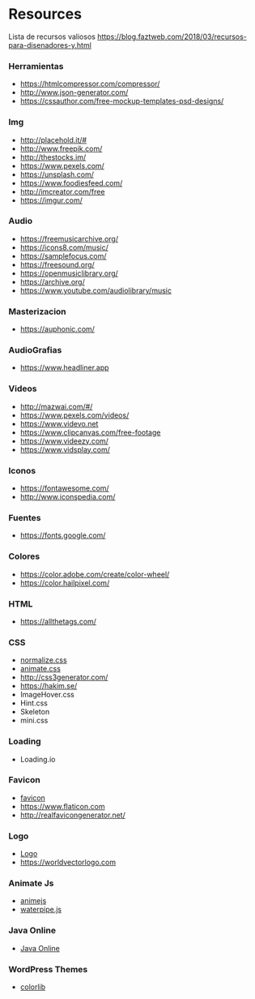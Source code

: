 # Resources
Lista de recursos valiosos
https://blog.faztweb.com/2018/03/recursos-para-disenadores-y.html

### Herramientas 
- https://htmlcompressor.com/compressor/
- http://www.json-generator.com/
- https://cssauthor.com/free-mockup-templates-psd-designs/

### Img 
- http://placehold.it/#
- http://www.freepik.com/
- http://thestocks.im/
- https://www.pexels.com/
- https://unsplash.com/
- https://www.foodiesfeed.com/
- http://imcreator.com/free
- https://imgur.com/

### Audio 
- https://freemusicarchive.org/
- https://icons8.com/music/
- https://samplefocus.com/
- https://freesound.org/
- https://openmusiclibrary.org/
- https://archive.org/
- https://www.youtube.com/audiolibrary/music

### Masterizacion 
- https://auphonic.com/

### AudioGrafias 
- https://www.headliner.app

### Videos 
- http://mazwai.com/#/
- https://www.pexels.com/videos/
- https://www.videvo.net
- https://www.clipcanvas.com/free-footage
- https://www.videezy.com/
- https://www.vidsplay.com/

### Iconos
- https://fontawesome.com/
- http://www.iconspedia.com/

### Fuentes 
- https://fonts.google.com/

### Colores 
- https://color.adobe.com/create/color-wheel/
- https://color.hailpixel.com/

### HTML 
- https://allthetags.com/

### CSS
- [normalize.css](https://necolas.github.io/normalize.css/)
- [animate.css](https://daneden.github.io/animate.css/)
- http://css3generator.com/
- https://hakim.se/
- ImageHover.css
- Hint.css
- Skeleton
- mini.css

### Loading
- Loading.io

### Favicon 
- [favicon](https://www.favicon-generator.org)
- https://www.flaticon.com
- http://realfavicongenerator.net/

### Logo 
- [Logo](https://looka.com/)
- https://worldvectorlogo.com

### Animate Js
- [animejs](https://animejs.com/)
- [waterpipe.js](https://dragdropsite.github.io/waterpipe.js/)

### Java Online
- [Java Online](https://www.jdoodle.com/online-java-compiler)

### WordPress Themes
- [colorlib](https://colorlib.com/wp/)
